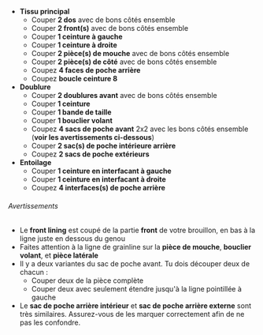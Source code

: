 - **Tissu principal**
  - Couper **2 dos** avec de bons côtés ensemble
  - Couper **2 front(s)** avec de bons côtés ensemble
  - Couper **1 ceinture à gauche**
  - Couper **1 ceinture à droite**
  - Couper **2 pièce(s) de mouche** avec de bons côtés ensemble
  - Couper **2 pièce(s) de côté** avec de bons côtés ensemble
  - Coupez **4 faces de poche arrière**
  - Coupez **boucle ceinture 8**
- **Doublure**
  - Couper **2 doublures avant** avec de bons côtés ensemble
  - Couper **1 ceinture**
  - Couper **1 bande de taille**
  - Couper **1 bouclier volant**
  - Coupez **4 sacs de poche avant** 2x2 avec les bons côtés ensemble (**voir les avertissements ci-dessous**)
  - Couper **2 sac(s) de poche intérieure arrière**
  - Coupez **2 sacs de poche extérieurs**
- **Entoilage**
  - Couper **1 ceinture en interfacant à gauche**
  - Couper **1 ceinture en interfacant à droite**
  - Coupez **4 interfaces(s) de poche arrière**

<Warning>

###### Avertissements

- Le **front lining** est coupé de la partie **front** de votre brouillon, en bas à la ligne juste en dessous du genou
- Faites attention à la ligne de grainline sur la **pièce de mouche**, **bouclier volant**, et **pièce latérale**
- Il y a deux variantes du sac de poche avant. Tu dois découper deux de chacun :
  - Couper deux de la pièce complète
  - Couper deux avec seulement étendre jusqu'à la ligne pointillée à gauche
- Le **sac de poche arrière intérieur** et **sac de poche arrière externe** sont très similaires. Assurez-vous de les marquer correctement afin de ne pas les confondre.

</Warning>
